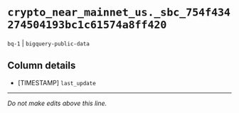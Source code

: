 # `crypto_near_mainnet_us._sbc_754f434274504193bc1c61574a8ff420`
`bq-1` | `bigquery-public-data`

## Column details
* [TIMESTAMP] `last_update`

-------------------------------------------------------------------------------
*Do not make edits above this line.*
